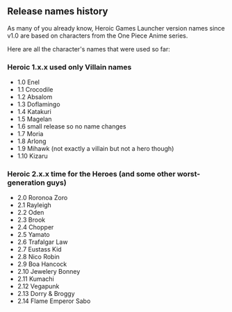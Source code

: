 ## Release names history

As many of you already know, Heroic Games Launcher version names since v1.0 are based on characters from the One Piece Anime series.

Here are all the character's names that were used so far:

### Heroic 1.x.x used only Villain names

* 1.0 Enel
* 1.1 Crocodile
* 1.2 Absalom
* 1.3 Doflamingo
* 1.4 Katakuri
* 1.5 Magelan
* 1.6 small release so no name changes
* 1.7 Moria
* 1.8 Arlong
* 1.9 Mihawk (not exactly a villain but not a hero though)
* 1.10 Kizaru 

### Heroic 2.x.x time for the Heroes (and some other worst-generation guys)

* 2.0 Roronoa Zoro
* 2.1 Rayleigh
* 2.2 Oden
* 2.3 Brook
* 2.4 Chopper
* 2.5 Yamato
* 2.6 Trafalgar Law
* 2.7 Eustass Kid
* 2.8 Nico Robin
* 2.9 Boa Hancock
* 2.10 Jewelery Bonney
* 2.11 Kumachi
* 2.12 Vegapunk
* 2.13 Dorry & Broggy
* 2.14 Flame Emperor Sabo
